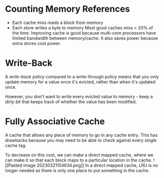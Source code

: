 # Counting Memory References
- Each cache miss reads a block from memory
- Each store writes a byte to memory
Most good caches miss < 20% of the time. Improving cache is good because multi-core processors have limited bandwidth between memory/cache. It also saves power because extra stores cost power.

# Write-Back
A *write-back* policy compared to a write-through policy means that you only update memory for a value once it's evicted, rather than when it's updated once.

However, you don't want to write every evicted value to memory - keep a *dirty bit* that keeps track of whether the value has been modified.

# Fully Associative Cache
A cache that allows any piece of memory to go in any cache entry. This has drawbacks because you may need to be able to check against every single cache tag.

To decrease on this cost, we can make a direct mapped cache, where we can make it so that each block maps to a particular location in the cache.
![[Pasted image 20230321154634.png]]
In a direct mapped cache, LRU is no longer needed as there is only one place to put something in the cache.